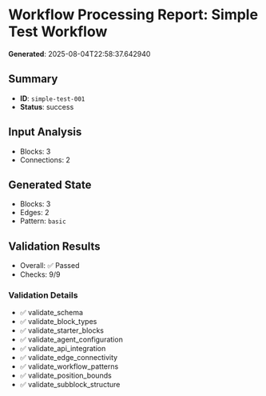# Workflow Processing Report: Simple Test Workflow

**Generated**: 2025-08-04T22:58:37.642940

## Summary
- **ID**: `simple-test-001`
- **Status**: success

## Input Analysis
- Blocks: 3
- Connections: 2

## Generated State
- Blocks: 3
- Edges: 2
- Pattern: `basic`

## Validation Results
- Overall: ✅ Passed
- Checks: 9/9

### Validation Details
- ✅ validate_schema
- ✅ validate_block_types
- ✅ validate_starter_blocks
- ✅ validate_agent_configuration
- ✅ validate_api_integration
- ✅ validate_edge_connectivity
- ✅ validate_workflow_patterns
- ✅ validate_position_bounds
- ✅ validate_subblock_structure
